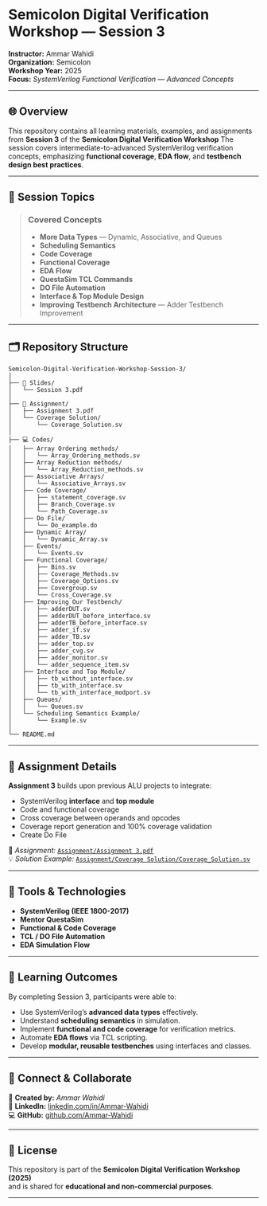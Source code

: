 <!-- ========================================================= -->
<!--              SEMICOLON DIGITAL VERIFICATION WORKSHOP       -->
<!-- ========================================================= -->
<!--                SESSION 3 — INSTRUCTOR: AMMAR WAHIDI        -->
<!-- ========================================================= -->

# Semicolon Digital Verification Workshop — Session 3
**Instructor:** Ammar Wahidi  
**Organization:** Semicolon   
**Workshop Year:** 2025  
**Focus:** *SystemVerilog Functional Verification — Advanced Concepts*

---

## 🌐 Overview
This repository contains all learning materials, examples, and assignments from **Session 3** of the **Semicolon Digital Verification Workshop**
The session covers intermediate-to-advanced SystemVerilog verification concepts, emphasizing **functional coverage**, **EDA flow**, and **testbench design best practices**.

---

## 🧩 Session Topics
> ### Covered Concepts
> - **More Data Types** — Dynamic, Associative, and Queues  
> - **Scheduling Semantics**  
> - **Code Coverage**  
> - **Functional Coverage** 
> - **EDA Flow**  
> - **QuestaSim TCL Commands**  
> - **DO File Automation**  
> - **Interface & Top Module Design**  
> - **Improving Testbench Architecture** — Adder Testbench Improvement 

---

## 🗂️ Repository Structure
```
Semicolon-Digital-Verification-Workshop-Session-3/
│
├── 📘 Slides/
│   └── Session 3.pdf
│
├── 🧠 Assignment/
│   ├── Assignment 3.pdf
│   └── Coverage Solution/
│       └── Coverage_Solution.sv
│
├── 💻 Codes/
│   ├── Array Ordering methods/
│   │   └── Array_Ordering_methods.sv
│   ├── Array Reduction methods/
│   │   └── Array_Reduction_methods.sv
│   ├── Associative Arrays/
│   │   └── Associative_Arrays.sv
│   ├── Code Coverage/
│   │   ├── statement_coverage.sv
│   │   ├── Branch_Coverage.sv
│   │   └── Path_Coverage.sv
│   ├── Do File/
│   │   └── Do_example.do
│   ├── Dynamic Array/
│   │   └── Dynamic_Array.sv
│   ├── Events/
│   │   └── Events.sv
│   ├── Functional Coverage/
│   │   ├── Bins.sv
│   │   ├── Coverage_Methods.sv
│   │   ├── Coverage_Options.sv
│   │   ├── Covergroup.sv
│   │   └── Cross_Coverage.sv
│   ├── Improving Our Testbench/
│   │   ├── adderDUT.sv
│   │   ├── adderDUT_before_interface.sv
│   │   ├── adderTB_before_interface.sv
│   │   ├── adder_if.sv
│   │   ├── adder_TB.sv
│   │   ├── adder_top.sv
│   │   ├── adder_cvg.sv
│   │   ├── adder_monitor.sv
│   │   └── adder_sequence_item.sv
│   ├── Interface and Top Module/
│   │   ├── tb_without_interface.sv
│   │   ├── tb_with_interface.sv
│   │   └── tb_with_interface_modport.sv
│   ├── Queues/
│   │   └── Queues.sv
│   └── Scheduling Semantics Example/
│       └── Example.sv
│
└── README.md
```

---

## 🧠 Assignment Details
**Assignment 3** builds upon previous ALU projects to integrate:
- SystemVerilog **interface** and **top module**
- Code and functional coverage
- Cross coverage between operands and opcodes
- Coverage report generation and 100% coverage validation
- Create Do File 

📘 *Assignment:* [`Assignment/Assignment 3.pdf`](Assignment/Assignment%203.pdf)  
💡 *Solution Example:* [`Assignment/Coverage Solution/Coverage_Solution.sv`](Assignment/Coverage%20Solution/Coverage_Solution.sv)

---

## 🧰 Tools & Technologies
- **SystemVerilog (IEEE 1800-2017)**
- **Mentor QuestaSim**
- **Functional & Code Coverage**
- **TCL / DO File Automation**
- **EDA Simulation Flow**

---

## 🎯 Learning Outcomes
By completing Session 3, participants were able to:
- Use SystemVerilog’s **advanced data types** effectively.  
- Understand **scheduling semantics** in simulation.  
- Implement **functional and code coverage** for verification metrics.  
- Automate **EDA flows** via TCL scripting.  
- Develop **modular, reusable testbenches** using interfaces and classes.  

---

## 🤝 Connect & Collaborate
📍 **Created by:** *Ammar Wahidi*  
🔗 **LinkedIn:** [linkedin.com/in/Ammar-Wahidi](https://www.linkedin.com/in/ammar-wahidi-4292a7309/)  
💻 **GitHub:** [github.com/Ammar-Wahidi](https://github.com/Ammar-Wahidi)

---

## 🧾 License
This repository is part of the **Semicolon Digital Verification Workshop (2025)**  
and is shared for **educational and non-commercial purposes**.

---

<!-- ========================================================= -->
<!--            END OF README — SEMICOLON SESSION 3             -->
<!-- ========================================================= -->
